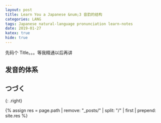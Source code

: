 ```yaml
---
layout: post
title: Learn You a Japanese &num;3 音韵的结构
categories: LANG
tags: Japanese natural-language pronunciation learn-notes
date: 2019-01-27
katex: true
hide: true
---
```


先码个 Title。。。等我精通以后再讲

## 发音的体系

## つづく
{: .right}

{% assign res = page.path | remove: "_posts/" | split: "/" | first | prepend: site.res %}

[pos]: {{res}}/pos.svg
